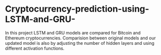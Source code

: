 # Cryptocurrency-prediction-using-LSTM-and-GRU-
In this project LSTM and GRU models are compared for Bitcoin and Ethereum cryptocurrencies.
Comparision between original models and our updated model is also by adjusting the number of hidden layers and using different activation functions.
